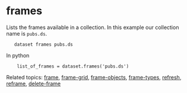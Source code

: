 frames
======

Lists the frames available in a collection. In this example our
collection name is `pubs.ds`.

``` {.shell}
   dataset frames pubs.ds
```

In python

``` {.python}
    list_of_frames = dataset.frames('pubs.ds')
```

Related topics: [frame](frame.html), [frame-grid](frame-grid.html),
[frame-objects](frame-objects.html), [frame-types](frame-types.html),
[refresh](refresh.html), [reframe](reframe.html),
[delete-frame](delete-frame.html)
